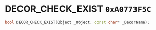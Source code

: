 # DECOR_CHECK_EXIST `0xA0773F5C`

```cpp
bool DECOR_CHECK_EXIST(Object _Object, const char* _DecorName);
```